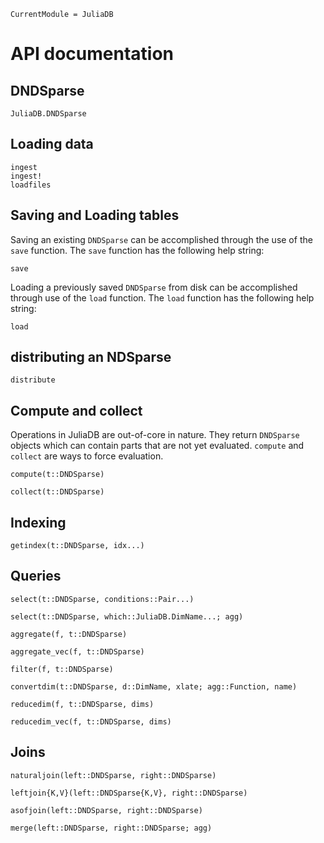 ```@meta
CurrentModule = JuliaDB
```

# API documentation

## DNDSparse

```@docs
JuliaDB.DNDSparse
```

## Loading data

```@docs
ingest
ingest!
loadfiles
```

## Saving and Loading tables

Saving an existing `DNDSparse` can be accomplished through the use of the `save` function.  The `save` function has the following help string:

```@docs
save
```

Loading a previously saved `DNDSparse` from disk can be accomplished through use of the `load` function.  The `load` function has the following help string:

```@docs
load
```

## distributing an NDSparse

```@docs
distribute
```

## Compute and collect

Operations in JuliaDB are out-of-core in nature. They return `DNDSparse` objects which can contain parts that are not yet evaluated. `compute` and `collect` are ways to force evaluation.

```@docs
compute(t::DNDSparse)
```

```@docs
collect(t::DNDSparse)
```

## Indexing

```@docs
getindex(t::DNDSparse, idx...)
```

## Queries

```@docs
select(t::DNDSparse, conditions::Pair...)
```

```@docs
select(t::DNDSparse, which::JuliaDB.DimName...; agg)
```

```@docs
aggregate(f, t::DNDSparse)
```

```@docs
aggregate_vec(f, t::DNDSparse)
```

```@docs
filter(f, t::DNDSparse)
```

```@docs
convertdim(t::DNDSparse, d::DimName, xlate; agg::Function, name)
```

```@docs
reducedim(f, t::DNDSparse, dims)
```

```@docs
reducedim_vec(f, t::DNDSparse, dims)
```

## Joins

```@docs
naturaljoin(left::DNDSparse, right::DNDSparse)
```

```@docs
leftjoin{K,V}(left::DNDSparse{K,V}, right::DNDSparse)
```

```@docs
asofjoin(left::DNDSparse, right::DNDSparse)
```

```@docs
merge(left::DNDSparse, right::DNDSparse; agg)
```
